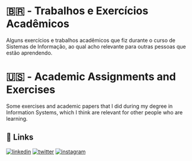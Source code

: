 # 🇧🇷 - Trabalhos e Exercícios Acadêmicos

Alguns exercícios e trabalhos acadêmicos que fiz durante o curso de Sistemas de Informação, ao qual acho relevante para outras pessoas que estão aprendendo.


# 🇺🇸 - Academic Assignments and Exercises

Some exercises and academic papers that I did during my degree in Information Systems, which I think are relevant for other people who are learning.


## 🔗 Links
[![linkedin](https://img.shields.io/badge/linkedin-0A66C2?style=for-the-badge&logo=linkedin&logoColor=white)](https://www.linkedin.com/in/jo%C3%A3o-v%C3%ADtor-025181218)
[![twitter](https://img.shields.io/badge/twitter-1DA1F2?style=for-the-badge&logo=twitter&logoColor=white)](https://twitter.com/joaovitorsh_)
[![instagram](https://img.shields.io/badge/Instagram-E4405F?style=for-the-badge&logo=instagram&logoColor=white)](https://www.instagram.com/joaovitor.sh/)


